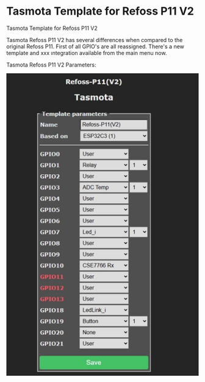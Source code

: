 # Tasmota Template for Refoss P11 V2
Tasmota Template for Refoss P11 V2

Tasmota Refoss P11 V2 has several differences when compared to the original Refoss P11. First of all GPIO's are all reassigned. There's a new template and xxx ıntegration available from the main menu now. 


Tasmota Refoss P11 V2 Parameters:

![Refoss P11 V2 Prameters](Images/Tasmota-Refoss-P11V2-Config.jpg)

